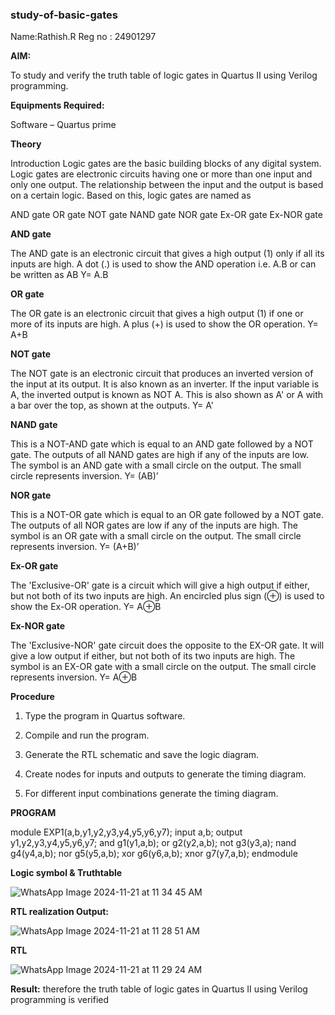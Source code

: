 ### study-of-basic-gates

Name:Rathish.R  Reg no : 24901297

**AIM:** 

To study and verify the truth table of logic gates in Quartus II using Verilog programming.

**Equipments Required:**

Software – Quartus prime 

**Theory**

Introduction Logic gates are the basic building blocks of any digital system. Logic gates are electronic circuits having one or more than one input and only one output. The relationship between the input and the output is based on a certain logic. Based on this, logic gates are named as

AND gate OR gate NOT gate NAND gate NOR gate Ex-OR gate Ex-NOR gate

**AND gate**

The AND gate is an electronic circuit that gives a high output (1) only if all its inputs are high. A dot (.) is used to show the AND operation i.e. A.B or can be written as AB
Y= A.B

**OR gate** 

The OR gate is an electronic circuit that gives a high output (1) if one or more of its inputs are high. A plus (+) is used to show the OR operation.
Y= A+B

**NOT gate**

The NOT gate is an electronic circuit that produces an inverted version of the input at its output. It is also known as an inverter. If the input variable is A, the inverted output is known as NOT A. This is also shown as A' or A with a bar over the top, as shown at the outputs.
Y= A'

**NAND gate**

This is a NOT-AND gate which is equal to an AND gate followed by a NOT gate. The outputs of all NAND gates are high if any of the inputs are low. The symbol is an AND gate with a small circle on the output. The small circle represents inversion.
Y= (AB)’

**NOR gate**

This is a NOT-OR gate which is equal to an OR gate followed by a NOT gate. The outputs of all NOR gates are low if any of the inputs are high. The symbol is an OR gate with a small circle on the output. The small circle represents inversion.
Y= (A+B)’

**Ex-OR gate**

The 'Exclusive-OR' gate is a circuit which will give a high output if either, but not both of its two inputs are high. An encircled plus sign (⊕) is used to show the Ex-OR operation.
Y= A⊕B

**Ex-NOR gate**

The 'Exclusive-NOR' gate circuit does the opposite to the EX-OR gate. It will give a low output if either, but not both of its two inputs are high. The symbol is an EX-OR gate with a small circle on the output. The small circle represents inversion.
Y= A⊕B

**Procedure** 

1.	Type the program in Quartus software.

2.	Compile and run the program.

3.	Generate the RTL schematic and save the logic diagram.

4.	Create nodes for inputs and outputs to generate the timing diagram.

5.	For different input combinations generate the timing diagram.


**PROGRAM**

module EXP1(a,b,y1,y2,y3,y4,y5,y6,y7); input a,b; output y1,y2,y3,y4,y5,y6,y7; 
and g1(y1,a,b); or g2(y2,a,b); not g3(y3,a); nand g4(y4,a,b); nor g5(y5,a,b); xor g6(y6,a,b); 
xnor g7(y7,a,b); endmodule


**Logic symbol & Truthtable**


![WhatsApp Image 2024-11-21 at 11 34 45 AM](https://github.com/user-attachments/assets/eb2b820e-94bf-44b5-ad87-ff7bad692fe9)

**RTL realization Output:** 


![WhatsApp Image 2024-11-21 at 11 28 51 AM](https://github.com/user-attachments/assets/b0be06c7-9133-4983-9d8a-e0934e6081fb)

**RTL**


![WhatsApp Image 2024-11-21 at 11 29 24 AM](https://github.com/user-attachments/assets/850bd300-3871-4efc-98fb-32a5069f9b88)

**Result:**
therefore  the truth table of logic gates in Quartus II using Verilog programming is verified

